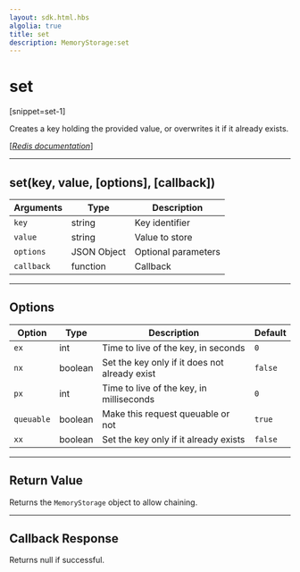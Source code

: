 ```yaml
---
layout: sdk.html.hbs
algolia: true
title: set
description: MemoryStorage:set
---
```

  

# set
[snippet=set-1]

Creates a key holding the provided value, or overwrites it if it already exists.

[[_Redis documentation_]](https://redis.io/commands/set)

---

## set(key, value, [options], [callback])

| Arguments | Type | Description |
|---------------|---------|----------------------------------------|
| `key` | string | Key identifier |
| `value` | string | Value to store |
| `options` | JSON Object | Optional parameters |
| `callback` | function | Callback |

---

## Options

| Option | Type | Description | Default |
|---------------|---------|----------------------------------------|---------|
| `ex` | int | Time to live of the key, in seconds | `0` |
| `nx` | boolean | Set the key only if it does not already exist | `false` |
| `px` | int | Time to live of the key, in milliseconds | `0` |
| `queuable` | boolean | Make this request queuable or not  | ``true`` |
| `xx` | boolean | Set the key only if it already exists | `false` |
---

## Return Value

Returns the `MemoryStorage` object to allow chaining.

---

## Callback Response

Returns null if successful.